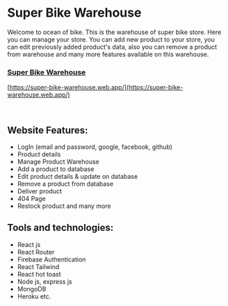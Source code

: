# Super Bike Warehouse

Welcome to ocean of bike. This is the warehouse of super bike store. Here you can manage your store. You can add new product to your store, you can edit previously added product's data, also you can remove a product from warehouse and many more features available on this warehouse.

### [Super Bike Warehouse](https://super-bike-warehouse.web.app/)


[https://super-bike-warehouse.web.app/](https://super-bike-warehouse.web.app/)

<br/>


## Website Features: 

* LogIn (email and password, google, facebook, github)
* Product details
* Manage Product Warehouse
* Add  a product to database
* Edit product details & update on database
* Remove a product from database
* Deliver product
* 404 Page
* Restock product and many more

## Tools and technologies: 

* React js
* React Router
* Firebase Authentication
* React Tailwind
* React hot toast
* Node js, express js
* MongoDB
* Heroku etc.
